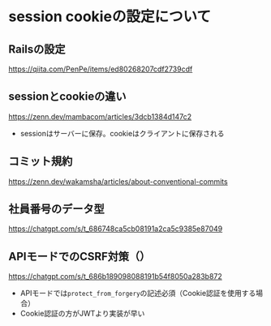 # session cookieの設定について
## Railsの設定
https://qiita.com/PenPe/items/ed80268207cdf2739cdf


## sessionとcookieの違い
https://zenn.dev/mambacom/articles/3dcb1384d147c2
- sessionはサーバーに保存。cookieはクライアントに保存される

## コミット規約
https://zenn.dev/wakamsha/articles/about-conventional-commits

## 社員番号のデータ型
https://chatgpt.com/s/t_686748ca5cb08191a2ca5c9385e87049

## APIモードでのCSRF対策（）
https://chatgpt.com/s/t_686b189098088191b54f8050a283b872
- APIモードでは`protect_from_forgery`の記述必須（Cookie認証を使用する場合）
- Cookie認証の方がJWTより実装が早い